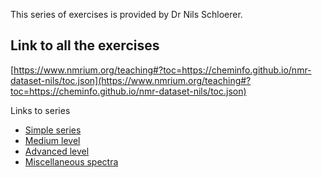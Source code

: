 This series of exercises is provided by Dr Nils Schloerer.

## Link to all the exercises

[https://www.nmrium.org/teaching#?toc=https://cheminfo.github.io/nmr-dataset-nils/toc.json](https://www.nmrium.org/teaching#?toc=https://cheminfo.github.io/nmr-dataset-nils/toc.json)

Links to series

* [Simple series](https://www.nmrium.org/teaching#?toc=https://cheminfo.github.io/nmr-dataset-nils/toc_01_simple.json)
* [Medium level](https://www.nmrium.org/teaching#?toc=https://cheminfo.github.io/nmr-dataset-nils/toc_02_medium.json)
* [Advanced level](https://www.nmrium.org/teaching#?toc=https://cheminfo.github.io/nmr-dataset-nils/toc_03_advanced.json)
* [Miscellaneous spectra](https://www.nmrium.org/teaching#?toc=https://cheminfo.github.io/nmr-dataset-nils/toc_04_others.json)
